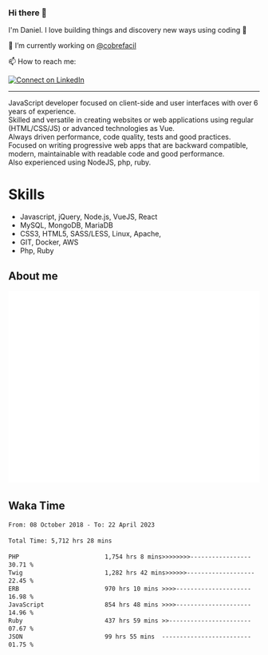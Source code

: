 ### Hi there 👋

I'm Daniel. I love building things and discovery new ways using coding :raised_hands: 

🔭 I’m currently working on [@cobrefacil](https://www.cobrefacil.com.br/)

📫 How to reach me:

[![Connect on LinkedIn](https://img.shields.io/badge/--linkedin?label=LinkedIn&logo=LinkedIn&style=social)](https://www.linkedin.com/in/daniel-cerverizzo/)

---

JavaScript developer focused on client-side and user interfaces with over 6 years of experience.  
Skilled and versatile in creating websites or web applications using regular (HTML/CSS/JS) or advanced technologies as Vue.  
Always driven performance, code quality, tests and good practices.  
 Focused on writing progressive web apps that are backward compatible, modern, maintainable with readable code and good performance.  
Also experienced using NodeJS, php, ruby. 


# Skills

 - Javascript, jQuery, Node.js, VueJS, React
 - MySQL, MongoDB, MariaDB    
 - CSS3, HTML5, SASS/LESS,  Linux, Apache,
 - GIT, Docker, AWS
 - Php, Ruby

## About me

![Metrics](/github-metrics.svg)

## Waka Time

<!--START_SECTION:waka-->

```text
From: 08 October 2018 - To: 22 April 2023

Total Time: 5,712 hrs 28 mins

PHP                        1,754 hrs 8 mins>>>>>>>>-----------------   30.71 %
Twig                       1,282 hrs 42 mins>>>>>>-------------------   22.45 %
ERB                        970 hrs 10 mins >>>>---------------------   16.98 %
JavaScript                 854 hrs 48 mins >>>>---------------------   14.96 %
Ruby                       437 hrs 59 mins >>-----------------------   07.67 %
JSON                       99 hrs 55 mins  -------------------------   01.75 %
```

<!--END_SECTION:waka-->

